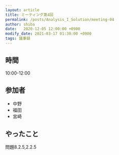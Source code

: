 ```yaml
---
layout: article
title: ミーティング第4回
permalink: /posts/Analysis_I_Solution/meeting-04
author: shiba
date:   2020-12-05 12:00:00 +0900
modify_date: 2021-03-17 01:30:00 +0900
tags: 議事録
---
```


## 時間

10:00-12:00

## 参加者

- 中野
- 福田
- 宮崎

## やったこと

問題8.2.5,2.2.5

